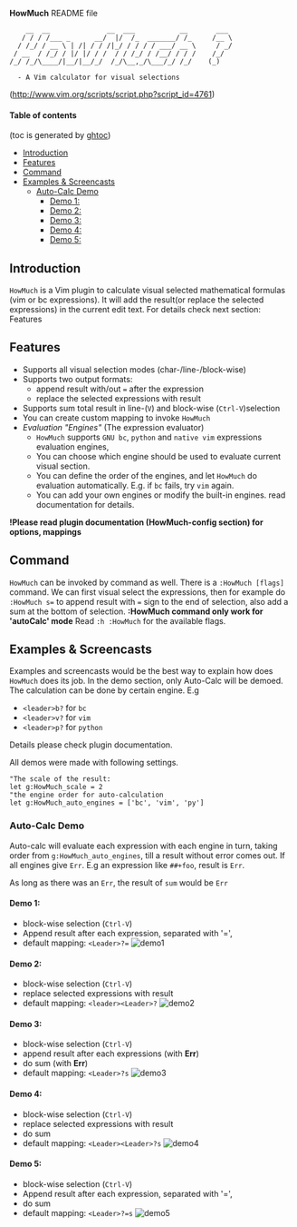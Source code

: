 **HowMuch** README file


	    __  __              __  ___           __       ___
	   / / / /___ _      __/  |/  /_  _______/ /_     /__ \
	  / /_/ / __ \ | /| / / /|_/ / / / / ___/ __ \     / _/
	 / __  / /_/ / |/ |/ / /  / / /_/ / /__/ / / /    /_/
	/_/ /_/\____/|__/|__/_/  /_/\__,_/\___/_/ /_/    (_)

	  - A Vim calculator for visual selections



(http://www.vim.org/scripts/script.php?script_id=4761)


#### Table of contents
(toc is generated by [ghtoc](https://github.com/sk1418/ghtoc))
- [Introduction](#introduction)
- [Features](#features)
- [Command](#command)
- [Examples & Screencasts](#examples--screencasts)
    - [Auto-Calc Demo](#auto-calc-demo)
        - [Demo 1:](#demo-1)
        - [Demo 2:](#demo-2)
        - [Demo 3:](#demo-3)
        - [Demo 4:](#demo-4)
        - [Demo 5:](#demo-5)

## Introduction
`HowMuch` is a Vim plugin to calculate visual selected mathematical formulas (vim or bc expressions). It will add the result(or replace the selected expressions) in the current edit text. For details check next section: Features

## Features

- Supports all visual selection modes (char-/line-/block-wise)
- Supports two output formats:
	- append result with/out `=` after the expression
	- replace the selected expressions with result
- Supports sum total result in line-(`V`) and block-wise (`Ctrl-V`)selection
- You can create custom mapping to invoke `HowMuch`
- *Evaluation "Engines"* (The expression evaluator)
	- `HowMuch` supports `GNU bc`, `python` and `native vim` expressions evaluation engines,
	- You can choose which engine should be used to evaluate current visual section.
	- You can define the order of the engines, and let `HowMuch` do evaluation automatically. E.g. if `bc` fails, try `vim` again.
	- You can add your own engines or modify the built-in engines. read documentation for details.

**!Please read plugin documentation (HowMuch-config section) for options, mappings**

## Command
`HowMuch` can be invoked by command as well. There is a `:HowMuch [flags]` command. We can first visual select the expressions, then for example do `:HowMuch s=` to append result with ` = ` sign to the end of selection, also add a sum at the bottom of selection. **:HowMuch command only work for 'autoCalc' mode**  Read `:h :HowMuch` for the available flags.

## Examples & Screencasts
Examples and screencasts would be the best way to explain how does `HowMuch` does its job. In the demo section, only Auto-Calc will be demoed. The calculation can be done by certain engine. E.g

- `<leader>b?` for `bc`
- `<leader>v?` for `vim`
- `<leader>p?` for `python`

Details please check plugin documentation.

All demos were made with following settings.

	"The scale of the result:
	let g:HowMuch_scale = 2
	"the engine order for auto-calculation
	let g:HowMuch_auto_engines = ['bc', 'vim', 'py']


### Auto-Calc Demo
Auto-calc will evaluate each expression with each engine in turn, taking order from `g:HowMuch_auto_engines`, till a result without error comes out. If all engines give `Err`. E.g an expression like `##+foo`, result is `Err`.

As long as there was an `Err`, the result of `sum` would be `Err`

#### Demo 1:
- block-wise selection (`Ctrl-V`)
- Append result after each expression, separated with '=',
- default mapping: `<Leader>?=`
![demo1](https://raw.github.com/sk1418/sharedResources/master/HowMuch/demo1.gif)

#### Demo 2:
- block-wise selection (`Ctrl-V`)
- replace selected expressions with result
- default mapping: `<leader><Leader>?`
![demo2](https://raw.github.com/sk1418/sharedResources/master/HowMuch/demo2.gif)

#### Demo 3:
- block-wise selection (`Ctrl-V`)
- append result after each expressions (with **Err**)
- do sum (with **Err**)
- default mapping: `<Leader>?s`
![demo3](https://raw.github.com/sk1418/sharedResources/master/HowMuch/demo3.gif)

#### Demo 4:
- block-wise selection (`Ctrl-V`)
- replace selected expressions with result
- do sum
- default mapping: `<Leader><Leader>?s`
![demo4](https://raw.github.com/sk1418/sharedResources/master/HowMuch/demo4.gif)

#### Demo 5:
- block-wise selection (`Ctrl-V`)
- Append result after each expression, separated with '=',
- do sum
- default mapping: `<Leader>?=s`
![demo5](https://raw.github.com/sk1418/sharedResources/master/HowMuch/demo5.gif)





